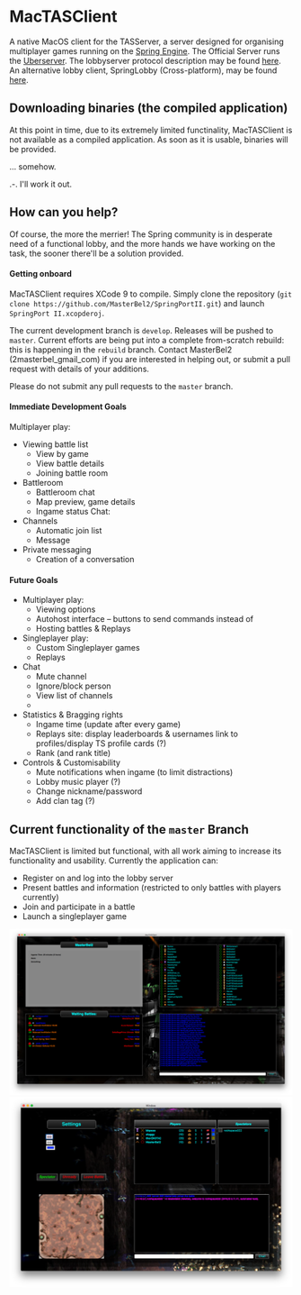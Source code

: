 # MacTASClient
A native MacOS client for the TASServer, a server designed for organising multiplayer games running on the [Spring Engine](https://springrts.com). The Official Server runs the [Uberserver](https://github.com/spring/uberserver). The lobbyserver protocol description may be found [here](https://springrts.com/dl/LobbyProtocol/ProtocolDescription.html). An alternative lobby client, SpringLobby (Cross-platform), may be found [here](https://github.com/springlobby/springlobby).

## Downloading binaries (the compiled application)

At this point in time, due to its extremely limited functinality, MacTASClient is not available as a compiled application. As soon as it is usable, binaries will be provided.

… somehow. 

.-. I'll work it out.

## How can you help?

Of course, the more the merrier! The Spring community is in desperate need of a functional lobby, and the more hands we have working on the task, the sooner there'll be a solution provided. 

#### Getting onboard

MacTASClient requires XCode 9 to compile. Simply clone the repository (`git clone https://github.com/MasterBel2/SpringPortII.git`) and launch `SpringPort II.xcopderoj`. 

The current development branch is `develop`. Releases will be pushed to `master`. Current efforts are being put into a complete from-scratch rebuild: this is happening in the `rebuild` branch. Contact MasterBel2 (2masterbel_gmail_com) if you are interested in helping out, or submit a pull request with details of your additions. 

Please do not submit any pull requests to the `master` branch.

#### Immediate Development Goals

Multiplayer play: 
- Viewing battle list
  - View by game
  - View battle details
  - Joining battle room
- Battleroom
  - Battleroom chat
  - Map preview, game details
  - Ingame status
Chat:
- Channels
  - Automatic join list
  - Message
- Private messaging
  - Creation of a conversation

#### Future Goals
- Multiplayer play: 
  - Viewing options
  - Autohost interface – buttons to send commands instead of 
  - Hosting battles & Replays
- Singleplayer play:
  - Custom Singleplayer games
  - Replays
- Chat
  - Mute channel
  - Ignore/block person
  - View list of channels
  - 
- Statistics & Bragging rights
  - Ingame time (update after every game)
  - Replays site: display leaderboards & usernames link to profiles/display TS profile cards (?)
  - Rank (and rank title) 
- Controls & Customisability
  - Mute notifications when ingame (to limit distractions)
  - Lobby music player (?)
  - Change nickname/password
  - Add clan tag (?)

## Current functionality of the `master` Branch
MacTASClient is limited but functional, with all work aiming to increase its functionality and usability. Currently the application can: 
- Register on and log into the lobby server
- Present battles and information (restricted to only battles with players currently)
- Join and participate in a battle
- Launch a singleplayer game

![Main window](Images/Main%20Window.png?raw=true "Main window")
![Battleroom](Images/Battleroom.png?raw=true "Battleroom")


